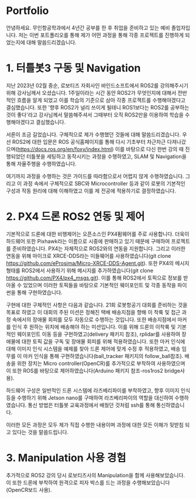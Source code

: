 # Portfolio

안녕하세요. 무인항공학과에서 4년간 공부를 한 후 취업을 준비하고 있는 예비 졸업자입니다. 저는 이번 포트폴리오를 통해 제가 어떤 과정을 통해 각종 프로젝트를 진행하게 되었는지에 대해 말씀드리겠습니다.


# 1. 터틀봇3 구동 및 Navigation

지난 2023년 02월 중순, 로보티즈 자회사인 바인드소프트에서 ROS2를 강의해주시기 위해 강사님께서 오셨습니다. 1주일이라는 시간 동안 ROS2가 무엇인지에 대해서 전반적인 흐름을 알게 되었고 이를 학습의 기준으로 삼아 각종 프로젝트를 수행해야겠다고 결심했습니다. 또한 '향후 ROS2가 널리 쓰이게 될테니 ROS1보다는 ROS2를 공부하는 것이 좋다'라고 강사님께서 말씀해주셔서 그때부터 오직 ROS2만을 이용하여 학습을 수행해야겠다고 결심했습니다.

서론이 조금 길었습니다. 구체적으로 제가 수행했던 것들에 대해 말씀드리겠습니다.
우선 ROS2에 대한 입문은 ROS 공식홈페이지를 통해 다시 기초부터 차근차근 다져나갔으며(https://docs.ros.org/en/foxy/index.html) 이를 바탕으로 다신 한번 강의 때 진행되었던 터틀봇을 세팅하고 동작시키는 과정을 수행하였고, SLAM 및 Navigation을 통해 자율주행을 수행하였습니다.


여기까지 과정을 수행하는 것은 가이드를 따라함으로서 어렵지 않게 수행하였습니다. 그리고 이 과정 속에서 구체적으로 SBC와 Microcontroller 등과 같이 로봇의 기본적인 구성과 작동 원리에 대해 이해하였고 이를 제 전공에 적용하기로 결정하였습니다.

# 2. PX4 드론 ROS2 연동 및 제어

기본적으로 드론에 대한 비행제어는 오픈소스인 PX4펌웨어를 주로 사용합니다. 더욱이 하드웨어 또한 Pixhawk라는 이름으로 시중에 판매하고 있기 때문에 구매하여 프로젝트를 준비하였습니다. PX4는 자체적으로 ROS2와의 연동을 지원합니다. 그리고 이러한 연동을 위해 마이크로 XRCE-DDS라는 미들웨어를 사용하였습니다(git clone https://github.com/eProsima/Micro-XRCE-DDS-Agent.git). 또한 PX4의 메시지 형태를 ROS2에서 사용하기 위해 메시지를 추가하였습니다(git clone https://github.com/PX4/px4_msgs.git). 이를 통해 ROS2에서 토픽으로 정보를 받아올 수 있었으며 이러한 토픽들을 바탕으로 기본적인 웨이포인트 및 각종 동작을 파이썬을 통해 구현하였습니다.

구현에 대한 구체적인 사항은 다음과 같습니다. 21회 로봇항공기 대회를 준비하는 것을 목표로 하였고 이 대회의 주된 미션은 정해진 택배 배송지점을 향해 이 착륙 및 접근 과정 속에서의 장애물 회피를 모두 자동으로 수행하는 것입니다. 또한 배송지점에서 마커를 인식 후 원하는 위치에 배송해야 하는 미션입니다. 이를 위해 드론의 이착륙 및 기본적인 웨이포인트 이동 등을 구현하였고(delivery 패키지 참조), rplidar를 사용하여 장애물에 대한 토픽 값을 구독 및 장애물 회피를 위해 적용하였습니다. 또한 마커 인식에 대해 이미지 인식 시스템을 예제를 찾아 드론 제어에 맞게 수정 후 적용하였고, 배송 임무를 이 마커 인식을 통해 구현하였습니다(ball_tracker 패키지의 follow_ball참조). 배송을 위한 장치는 Micro controller(OpenCR)를 추가적으로 부착하여 사용하였으며 이 또한 ROS를 바탕으로 제어하였습니다(Arduino 패키지 참조-ros1ros2 bridge사용).

하드웨어 구성은 일반적인 드론 시스템에 라즈베리파이를 부착하였고, 향후 이미지 인식 등을 수행하기 위해 Jetson nano를 구매하여 라즈베리파이의 역할을 대신하여 수행하였습니다. 통신 방법은 터틀봇 교육과정에서 배웠던 것처럼 ssh를 통해 통신하였습니다. 

이러한 모든 과정은 모두 제가 직접 수행한 내용이며 과정에 대한 모든 이해가 뒷받침 되고 있다는 것을 말씀드립니다.

# 3. Manipulation 사용 경험

추가적으로 ROS2 강의 당시 로보티즈사의 Manipulation을 함께 사용해보았습니다. 이 또한 드론에 부착하여 원격으로 피자 박스를 드는 과정을 수행해보았습니다(OpenCR보드 사용).
